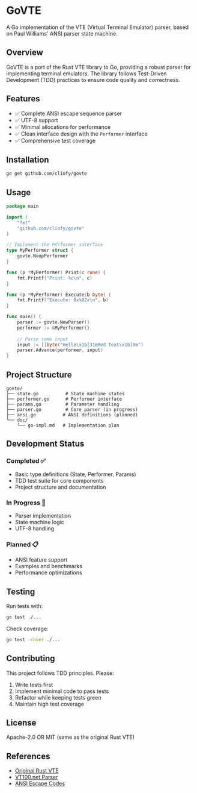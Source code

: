 # GoVTE

A Go implementation of the VTE (Virtual Terminal Emulator) parser, based on Paul Williams' ANSI parser state machine.

## Overview

GoVTE is a port of the Rust VTE library to Go, providing a robust parser for implementing terminal emulators. The library follows Test-Driven Development (TDD) practices to ensure code quality and correctness.

## Features

- ✅ Complete ANSI escape sequence parser
- ✅ UTF-8 support
- ✅ Minimal allocations for performance
- ✅ Clean interface design with the `Performer` interface
- ✅ Comprehensive test coverage

## Installation

```bash
go get github.com/cliofy/govte
```

## Usage

```go
package main

import (
    "fmt"
    "github.com/cliofy/govte"
)

// Implement the Performer interface
type MyPerformer struct {
    govte.NoopPerformer
}

func (p *MyPerformer) Print(c rune) {
    fmt.Printf("Print: %c\n", c)
}

func (p *MyPerformer) Execute(b byte) {
    fmt.Printf("Execute: 0x%02x\n", b)
}

func main() {
    parser := govte.NewParser()
    performer := &MyPerformer{}
    
    // Parse some input
    input := []byte("Hello\x1b[31mRed Text\x1b[0m")
    parser.Advance(performer, input)
}
```

## Project Structure

```
govte/
├── state.go          # State machine states
├── performer.go      # Performer interface
├── params.go         # Parameter handling
├── parser.go         # Core parser (in progress)
├── ansi.go          # ANSI definitions (planned)
└── doc/
    └── go-impl.md   # Implementation plan
```

## Development Status

### Completed ✅
- Basic type definitions (State, Performer, Params)
- TDD test suite for core components
- Project structure and documentation

### In Progress 🚧
- Parser implementation
- State machine logic
- UTF-8 handling

### Planned 📋
- ANSI feature support
- Examples and benchmarks
- Performance optimizations

## Testing

Run tests with:
```bash
go test ./...
```

Check coverage:
```bash
go test -cover ./...
```

## Contributing

This project follows TDD principles. Please:
1. Write tests first
2. Implement minimal code to pass tests
3. Refactor while keeping tests green
4. Maintain high test coverage

## License

Apache-2.0 OR MIT (same as the original Rust VTE)

## References

- [Original Rust VTE](https://github.com/alacritty/vte)
- [VT100.net Parser](https://vt100.net/emu/dec_ansi_parser)
- [ANSI Escape Codes](https://en.wikipedia.org/wiki/ANSI_escape_code)